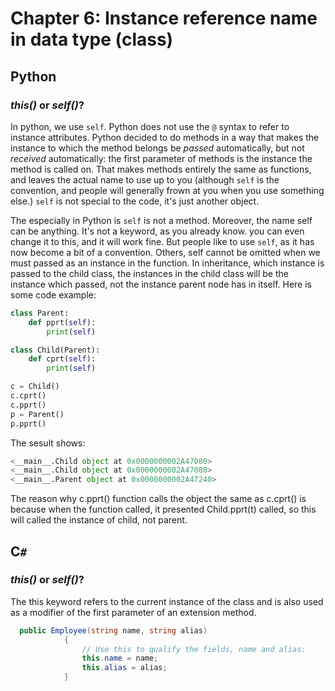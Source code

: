 # Chapter 6: Instance reference name in data type (class)

## Python

### *this()* or *self()*?

In python, we use `self`. Python does not use the `@` syntax to refer to instance attributes. Python decided to do methods in a way that makes the instance to which the method belongs be *passed* automatically, but not *received* automatically: the first parameter of methods is the instance the method is called on. That makes methods entirely the same as functions, and leaves the actual name to use up to you (although `self` is the convention, and people will generally frown at you when you use something else.) `self` is not special to the code, it's just another object.

The especially in Python is `self` is not a method. Moreover, the name self can be anything. It's not a keyword, as you already know. you can even change it to this, and it will work fine. But people like to use `self`, as it has now become a bit of a convention.
Others, self cannot be omitted when we must passed as an instance in the function. In inheritance, which instance is passed to the child class, the instances in the child class will be the instance which passed, not the instance parent node has in itself. Here is some code example:

```python
class Parent:
    def pprt(self):
        print(self)

class Child(Parent):
    def cprt(self):
        print(self)
```
```python
c = Child()
c.cprt()
c.pprt()
p = Parent()
p.pprt()
```
The sesult shows:

```python
<__main__.Child object at 0x0000000002A47080>
<__main__.Child object at 0x0000000002A47080>
<__main__.Parent object at 0x0000000002A47240>
```

The reason why c.pprt() function calls the object the same as c.cprt() is because when the function called, it presented Child.pprt(t) called, so this will called the instance of child, not parent.

## C`#`

### *this()* or *self()*?

The this keyword refers to the current instance of the class and is also used as a modifier of the first parameter of an extension method.

```csharp
  public Employee(string name, string alias)
            {
                // Use this to qualify the fields, name and alias:
                this.name = name;
                this.alias = alias;
            }
```
